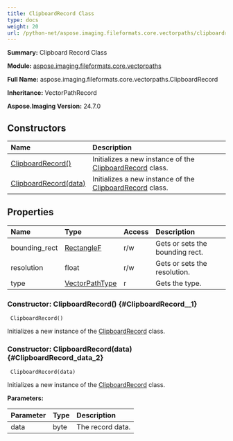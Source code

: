 ```yaml
---
title: ClipboardRecord Class
type: docs
weight: 20
url: /python-net/aspose.imaging.fileformats.core.vectorpaths/clipboardrecord/
---
```


**Summary:** Clipboard Record Class

**Module:** [aspose.imaging.fileformats.core.vectorpaths](/imaging/python-net/aspose.imaging.fileformats.core.vectorpaths/)

**Full Name:** aspose.imaging.fileformats.core.vectorpaths.ClipboardRecord

**Inheritance:** VectorPathRecord

**Aspose.Imaging Version:** 24.7.0

## **Constructors**
| **Name** | **Description** |
| :- | :- |
| [ClipboardRecord()](#ClipboardRecord__1) | Initializes a new instance of the [ClipboardRecord](/imaging/python-net/aspose.imaging.fileformats.core.vectorpaths/clipboardrecord/) class. |
| [ClipboardRecord(data)](#ClipboardRecord_data_2) | Initializes a new instance of the [ClipboardRecord](/imaging/python-net/aspose.imaging.fileformats.core.vectorpaths/clipboardrecord/) class. |
## **Properties**
| **Name** | **Type** | **Access** | **Description** |
| :- | :- | :- | :- |
| bounding_rect | [RectangleF](/imaging/python-net/aspose.imaging/rectanglef) | r/w | Gets or sets the bounding rect. |
| resolution | float | r/w | Gets or sets the resolution. |
| type | [VectorPathType](/imaging/python-net/aspose.imaging.fileformats.core.vectorpaths/vectorpathtype) | r | Gets the type. |


### Constructor: ClipboardRecord() {#ClipboardRecord__1}


```
 ClipboardRecord() 
```

Initializes a new instance of the [ClipboardRecord](/imaging/python-net/aspose.imaging.fileformats.core.vectorpaths/clipboardrecord/) class.

### Constructor: ClipboardRecord(data) {#ClipboardRecord_data_2}


```
 ClipboardRecord(data) 
```

Initializes a new instance of the [ClipboardRecord](/imaging/python-net/aspose.imaging.fileformats.core.vectorpaths/clipboardrecord/) class.

**Parameters:**

| Parameter | Type | Description |
| :- | :- | :- |
| data | byte | The record data. |

